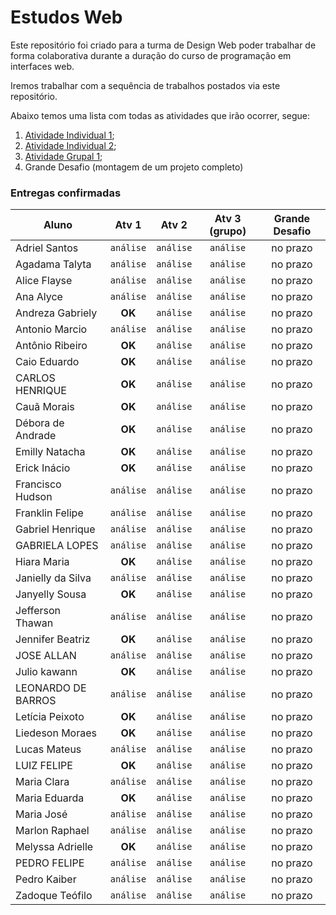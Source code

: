 # Estudos Web

Este repositório foi criado para a turma de Design Web poder trabalhar de forma colaborativa durante a duração do curso de programação em interfaces web.

Iremos trabalhar com a sequência de trabalhos postados via este repositório.

Abaixo temos uma lista com todas as atividades que irão ocorrer, segue:

1. [Atividade Individual 1](https://github.com/awescolar/estudos-web/issues/1);
2. [Atividade Individual 2](https://github.com/awescolar/estudos-web/issues/2);
3. [Atividade Grupal 1](https://github.com/awescolar/estudos-web/issues/3);
4. Grande Desafio (montagem de um projeto completo)


### Entregas confirmadas
| Aluno | Atv 1 | Atv 2 | Atv 3 (grupo) | Grande Desafio |
| ------------- |:----------:|:-----------:|:-------------:|:----------------:|
Adriel Santos | `análise` | `análise` | `análise` | no prazo |
Agadama Talyta | `análise` | `análise` | `análise` | no prazo |
Alice Flayse | `análise` | `análise` | `análise` | no prazo |
Ana Alyce | `análise` | `análise` | `análise` | no prazo |
Andreza Gabriely | **OK** | `análise` | `análise` | no prazo |
Antonio Marcio | `análise` | `análise` | `análise` | no prazo |
Antônio Ribeiro | **OK** | `análise` | `análise` | no prazo |
Caio Eduardo | **OK** | `análise` | `análise` | no prazo |
CARLOS HENRIQUE | **OK** | `análise` | `análise` | no prazo |
Cauã Morais | **OK** | `análise` | `análise` | no prazo |
Débora de Andrade | **OK** | `análise` | `análise` | no prazo |
Emilly Natacha | **OK** | `análise` | `análise` | no prazo |
Erick Inácio | **OK** | `análise` | `análise` | no prazo |
Francisco Hudson | `análise` | `análise` | `análise` | no prazo |
Franklin Felipe | `análise` | `análise` | `análise` | no prazo |
Gabriel Henrique | `análise` | `análise` | `análise` | no prazo |
GABRIELA LOPES | `análise` | `análise` | `análise` | no prazo |
Hiara Maria | **OK** | `análise` | `análise` | no prazo | no prazo |
Janielly da Silva | `análise` | `análise` | `análise` | no prazo |
Janyelly Sousa | **OK** | `análise` | `análise` | no prazo |
Jefferson Thawan | `análise` | `análise` | `análise` | no prazo |
Jennifer Beatriz | **OK** | `análise` | `análise` | no prazo |
JOSE ALLAN | `análise` | `análise` | `análise` | no prazo |
Julio kawann | **OK** | `análise` | `análise` | no prazo |
LEONARDO DE BARROS | `análise` | `análise` | `análise` | no prazo |
Letícia Peixoto | **OK** | `análise` | `análise` | no prazo |
Liedeson Moraes | **OK** | `análise` | `análise` | no prazo |
Lucas Mateus | `análise` | `análise` | `análise` | no prazo |
LUIZ FELIPE | **OK** | `análise` | `análise` | no prazo |
Maria Clara | `análise` | `análise` | `análise` | no prazo |
Maria Eduarda | **OK** | `análise` | `análise` | no prazo |
Maria José | `análise` | `análise` | `análise` | no prazo |
Marlon Raphael | `análise` | `análise` | `análise` | no prazo |
Melyssa Adrielle | **OK** | `análise` | `análise` | no prazo |
PEDRO FELIPE | `análise` | `análise` | `análise` | no prazo |
Pedro Kaiber | `análise` | `análise` | `análise` | no prazo |
Zadoque Teófilo | `análise` | `análise` | `análise` | no prazo |
